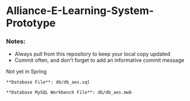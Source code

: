 # Alliance-E-Learning-System-Prototype

### Notes: 
* Always pull from this repository to keep your local copy updated
* Commit often, and don't forget to add an informative commit message

Not yet in Spring

```
**Database File**: db/db_aes.sql

**Database MySQL Workbench File**: db/db_aes.mwb
```
